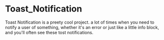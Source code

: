 # Toast_Notification
 Toast Notification is a preety cool project. a lot of times when you need to notify a user of something, whether it's an error or just like a little info block, and you'll often see these tost notifications.
